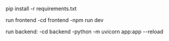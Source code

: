 pip install -r requirements.txt

run frontend
-cd frontend
-npm run dev

run backend:
-cd backend
-python -m uvicorn app:app --reload
